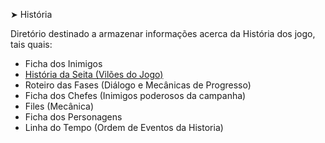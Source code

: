 ➤ História
[]()
<p>Diretório destinado a armazenar informações acerca da História dos jogo, tais quais:
  <ul>
    <li> Ficha dos Inimigos </li>
    <li> <a href = https://github.com/StormSoftOfficial/RPG-VILLAGE/tree/main/Game%20Project](https://github.com/StormSoftOfficial/RPG-VILLAGE/tree/main/Historia/Historia%20da%20seita>História da Seita (Vilões do Jogo) </a></li>
    <li> Roteiro das Fases (Diálogo e Mecânicas de Progresso)</li>
    <li> Ficha dos Chefes (Inimigos poderosos da campanha)</li>
    <li> Files (Mecânica)</li>
    <li> Ficha dos Personagens</li>
    <li> Linha do Tempo (Ordem de Eventos da Historia) </li>
  </ul>
</p>
